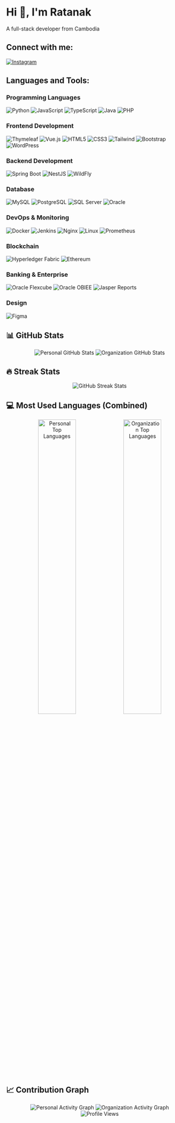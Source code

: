 # Hi 👋, I'm Ratanak

A full-stack developer from Cambodia

## Connect with me:
<p>
  <a href="https://instagram.com/keoratanak97" target="blank">
    <img src="https://img.shields.io/badge/-Instagram-E4405F?style=flat-square&logo=instagram&logoColor=white" alt="Instagram" />
  </a>
</p>

## Languages and Tools:

### Programming Languages
![Python](https://img.shields.io/badge/-Python-3776AB?style=flat-square&logo=python&logoColor=white)
![JavaScript](https://img.shields.io/badge/-JavaScript-F7DF1E?style=flat-square&logo=javascript&logoColor=black)
![TypeScript](https://img.shields.io/badge/-TypeScript-3178C6?style=flat-square&logo=typescript&logoColor=white)
![Java](https://img.shields.io/badge/-Java-007396?style=flat-square&logo=java&logoColor=white)
![PHP](https://img.shields.io/badge/-PHP-777BB4?style=flat-square&logo=php&logoColor=white)

### Frontend Development
![Thymeleaf](https://img.shields.io/badge/-Thymeleaf-005F0F?style=flat-square&logo=thymeleaf&logoColor=white)
![Vue.js](https://img.shields.io/badge/-Vue.js%203-4FC08D?style=flat-square&logo=vue.js&logoColor=white)
![HTML5](https://img.shields.io/badge/-HTML5-E34F26?style=flat-square&logo=html5&logoColor=white)
![CSS3](https://img.shields.io/badge/-CSS3-1572B6?style=flat-square&logo=css3&logoColor=white)
![Tailwind](https://img.shields.io/badge/-Tailwind-38B2AC?style=flat-square&logo=tailwind-css&logoColor=white)
![Bootstrap](https://img.shields.io/badge/-Bootstrap-7952B3?style=flat-square&logo=bootstrap&logoColor=white)
![WordPress](https://img.shields.io/badge/-WordPress-21759B?style=flat-square&logo=wordpress&logoColor=white)

### Backend Development
![Spring Boot](https://img.shields.io/badge/-Spring%20Boot-6DB33F?style=flat-square&logo=spring-boot&logoColor=white)
![NestJS](https://img.shields.io/badge/-NestJS-E0234E?style=flat-square&logo=nestjs&logoColor=white)
![WildFly](https://img.shields.io/badge/-WildFly-233F4F?style=flat-square&logo=wildfly&logoColor=white)

### Database
![MySQL](https://img.shields.io/badge/-MySQL-4479A1?style=flat-square&logo=mysql&logoColor=white)
![PostgreSQL](https://img.shields.io/badge/-PostgreSQL-336791?style=flat-square&logo=postgresql&logoColor=white)
![SQL Server](https://img.shields.io/badge/-SQL%20Server-CC2927?style=flat-square&logo=microsoft-sql-server&logoColor=white)
![Oracle](https://img.shields.io/badge/-Oracle-F80000?style=flat-square&logo=oracle&logoColor=white)

### DevOps & Monitoring
![Docker](https://img.shields.io/badge/-Docker-2496ED?style=flat-square&logo=docker&logoColor=white)
![Jenkins](https://img.shields.io/badge/-Jenkins-D24939?style=flat-square&logo=jenkins&logoColor=white)
![Nginx](https://img.shields.io/badge/-Nginx-269539?style=flat-square&logo=nginx&logoColor=white)
![Linux](https://img.shields.io/badge/-Linux-FCC624?style=flat-square&logo=linux&logoColor=black)
![Prometheus](https://img.shields.io/badge/-Prometheus-E6522C?style=flat-square&logo=prometheus&logoColor=white)

### Blockchain
![Hyperledger Fabric](https://img.shields.io/badge/-Hyperledger%20Fabric-2F3134?style=flat-square&logo=hyperledger&logoColor=white)
![Ethereum](https://img.shields.io/badge/-Ethereum-3C3C3D?style=flat-square&logo=ethereum&logoColor=white)

### Banking & Enterprise
![Oracle Flexcube](https://img.shields.io/badge/-Oracle%20Flexcube-F80000?style=flat-square&logo=oracle&logoColor=white)
![Oracle OBIEE](https://img.shields.io/badge/-Oracle%20OBIEE-F80000?style=flat-square&logo=oracle&logoColor=white)
![Jasper Reports](https://img.shields.io/badge/-Jasper%20Reports-14354C?style=flat-square&logo=jasper&logoColor=white)

### Design
![Figma](https://img.shields.io/badge/-Figma-F24E1E?style=flat-square&logo=figma&logoColor=white)

## 📊 GitHub Stats

<div align="center">
  <!-- Personal account stats -->
  <img src="https://github-readme-stats.vercel.app/api?username=ratanakkeo&show_icons=true&count_private=true&include_all_commits=true&hide_title=true&theme=transparent&custom_title=Personal Account Stats" alt="Personal GitHub Stats" />
  
  <!-- Organization stats -->
  <img src="https://github-readme-stats.vercel.app/api?username=kh-db-octo&show_icons=true&count_private=true&include_all_commits=true&hide_title=true&theme=transparent&custom_title=Organization Stats" alt="Organization GitHub Stats" />
</div>

## 🔥 Streak Stats

<div align="center">
  <img src="https://github-readme-streak-stats.herokuapp.com/?user=ratanakkeo&theme=transparent&hide_border=true&count_private=true" alt="GitHub Streak Stats"/>
</div>

## 💻 Most Used Languages (Combined)

<div align="center">
  <!-- Personal account languages -->
  <img src="https://github-readme-stats.vercel.app/api/top-langs/?username=ratanakkeo&layout=compact&theme=transparent&hide_border=true&langs_count=8&count_private=true" width="45%" alt="Personal Top Languages" />
  <!-- Organization languages -->
  <img src="https://github-readme-stats.vercel.app/api/top-langs/?username=kh-db-octo&layout=compact&theme=transparent&hide_border=true&langs_count=8&count_private=true" width="45%" alt="Organization Top Languages" />
</div>

## 📈 Contribution Graph

<div align="center">
  <!-- Personal contribution graph -->
  <img src="https://github-profile-summary-cards.vercel.app/api/cards/profile-details?username=ratanakkeo&theme=transparent" alt="Personal Activity Graph" />
  <!-- Organization contribution graph -->
  <img src="https://github-profile-summary-cards.vercel.app/api/cards/profile-details?username=kh-db-octo&theme=transparent" alt="Organization Activity Graph" />
</div>

<!-- Profile Views Counter -->
<div align="center">
  <img src="https://komarev.com/ghpvc/?username=ratanakkeo&style=flat-square&color=blue" alt="Profile Views"/>
</div>
